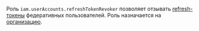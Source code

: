 Роль `iam.userAccounts.refreshTokenRevoker` позволяет отзывать [refresh-токены](../../../iam/concepts/authorization/refresh-token.md) федеративных пользователей. Роль назначается на [организацию](../../../organization/concepts/organization.md).
